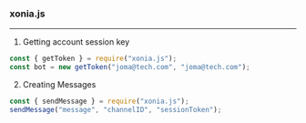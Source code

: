 ### xonia.js

---

1. Getting account session key

```js
const { getToken } = require("xonia.js");
const bot = new getToken("joma@tech.com", "joma@tech.com");
```

2. Creating Messages

```js
const { sendMessage } = require("xonia.js");
sendMessage("message", "channelID", "sessionToken");
```
